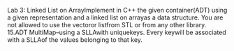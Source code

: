 Lab 3: Linked List on ArrayImplement  in  C++  the  given container(ADT)  using  a  given  representation  and  a linked  list on arrayas a data structure. You are not allowed to use the vectoror listfrom STL or from any other library.
15.ADT MultiMap–using a SLLAwith uniquekeys. Every keywill be associated with a SLLAof the values belonging to that key.
